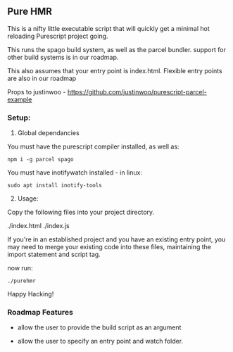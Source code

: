 ## Pure HMR

This is a nifty little executable script that will quickly get a minimal hot reloading Purescript project going.

This runs the spago build system, as well as the parcel bundler. support for other build systems is in our roadmap.

This also assumes that your entry point is index.html. Flexible entry points are also in our roadmap

Props to justinwoo - https://github.com/justinwoo/purescript-parcel-example

### Setup:

1. Global dependancies

You must have the purescript compiler installed, as well as:

    npm i -g parcel spago

You must have inotifywatch installed - in linux:

    sudo apt install inotify-tools

2. Usage:

Copy the following files into your project directory.

./index.html
./index.js

If you're in an established project and you have an existing entry point, you may need to merge your existing code into these files, maintaining the import statement and script tag.

now run:

    ./purehmr

Happy Hacking!

### Roadmap Features

- allow the user to provide the build script as an argument

- allow the user to specify an entry point and watch folder.
